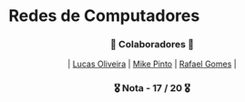 # Redes de Computadores

<h3 align="center">🚀 Colaboradores 🚀</h3>

<div align="center">

| [Lucas Oliveira](https://github.com/LucasOli20) | [Mike Pinto](https://github.com/mrmikept) | [Rafael Gomes](https://github.com/RafaGomes1) |

</div>

<h3 align="center"> 🎖️ Nota - 17 / 20 🎖️ </h3>
